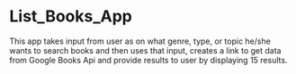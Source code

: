 # List_Books_App
This app takes input from user as on what genre, type, or topic he/she wants to search books and then uses that input, creates a link to get data from Google Books Api and provide results to user by displaying 15 results.
